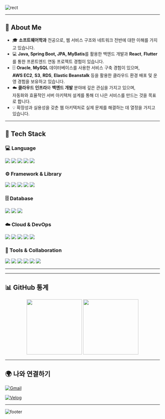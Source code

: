 <!-- Header -->
![rect](https://capsule-render.vercel.app/api?type=rect&color=gradient&text=Seungho%20Choi&fontAlign=30&fontSize=30&textBg=true&desc=Problem%20Solving%20Developer&descAlign=60&descAlignY=50)


---

## 👋 About Me
- 🎓 **소프트웨어학과** 전공으로, 웹 서비스 구조와 네트워크 전반에 대한 이해를 가지고 있습니다.  
- 💻 **Java, Spring Boot, JPA, MyBatis**를 활용한 백엔드 개발과 **React**, **Flutter**를 통한 프론트엔드 연동 프로젝트 경험이 있습니다.  
- 🗄️ **Oracle**, **MySQL** 데이터베이스를 사용한 서비스 구축 경험이 있으며,  
  **AWS EC2**, **S3**, **RDS**, **Elastic Beanstalk** 등을 활용한 클라우드 환경 배포 및 운영 경험을 보유하고 있습니다.  
- ☁️ **클라우드 인프라**와 **백엔드 개발** 분야에 깊은 관심을 가지고 있으며,  
  자동화와 효율적인 서버 아키텍처 설계를 통해 더 나은 서비스를 만드는 것을 목표로 합니다.  
- 💡 확장성과 실용성을 갖춘 웹 아키텍처로 실제 문제를 해결하는 데 열정을 가지고 있습니다.

---

## 🧱 Tech Stack

### 💻 Language
<img src="https://img.shields.io/badge/Java-007396?style=flat-square&logo=Java&logoColor=white"/>
<img src="https://img.shields.io/badge/JavaScript-F7DF1E?style=flat-square&logo=JavaScript&logoColor=black"/>
<img src="https://img.shields.io/badge/HTML5-E34F26?style=flat-square&logo=HTML5&logoColor=white"/>
<img src="https://img.shields.io/badge/CSS3-1572B6?style=flat-square&logo=CSS3&logoColor=white"/>
<img src="https://img.shields.io/badge/Python-3776AB?style=flat-square&logo=Python&logoColor=white"/>

### ⚙️ Framework & Library
<img src="https://img.shields.io/badge/Spring%20Boot-6DB33F?style=flat-square&logo=Spring%20Boot&logoColor=white"/>
<img src="https://img.shields.io/badge/Spring%20Data%20JPA-59666C?style=flat-square&logo=Spring&logoColor=white"/>
<img src="https://img.shields.io/badge/React-61DAFB?style=flat-square&logo=React&logoColor=black"/>
<img src="https://img.shields.io/badge/Node.js-339933?style=flat-square&logo=Node.js&logoColor=white"/>
<img src="https://img.shields.io/badge/Flask-000000?style=flat-square&logo=Flask&logoColor=white"/>

### 🗄️ Database
<img src="https://img.shields.io/badge/MySQL-4479A1?style=flat-square&logo=MySQL&logoColor=white"/>
<img src="https://img.shields.io/badge/H2%20Database-003B57?style=flat-square&logo=H2&logoColor=white"/>
<img src="https://img.shields.io/badge/Oracle-F80000?style=flat-square&logo=Oracle&logoColor=white"/>

### ☁️ Cloud & DevOps
<img src="https://img.shields.io/badge/Amazon%20AWS-232F3E?style=flat-square&logo=Amazon%20AWS&logoColor=white"/>
<img src="https://img.shields.io/badge/S3-569A31?style=flat-square&logo=Amazon%20S3&logoColor=white"/>
<img src="https://img.shields.io/badge/EC2-FF9900?style=flat-square&logo=Amazon%20EC2&logoColor=white"/>
<img src="https://img.shields.io/badge/CloudFront-FF4F8B?style=flat-square&logo=Amazon%20CloudFront&logoColor=white"/>
<img src="https://img.shields.io/badge/RDS-527FFF?style=flat-square&logo=Amazon%20RDS&logoColor=white"/>

### 🧰 Tools & Collaboration
<img src="https://img.shields.io/badge/Git-F05032?style=flat-square&logo=Git&logoColor=white"/>
<img src="https://img.shields.io/badge/GitHub-181717?style=flat-square&logo=GitHub&logoColor=white"/>
<img src="https://img.shields.io/badge/IntelliJ%20IDEA-000000?style=flat-square&logo=IntelliJ%20IDEA&logoColor=white"/>
<img src="https://img.shields.io/badge/VSCode-007ACC?style=flat-square&logo=Visual%20Studio%20Code&logoColor=white"/>
<img src="https://img.shields.io/badge/Notion-000000?style=flat-square&logo=Notion&logoColor=white"/>
<img src="https://img.shields.io/badge/Cursor-000000?style=flat-square&logo=Cursor&logoColor=white"/>



---

---

## 📊 GitHub 통계
<div align="center">
  
  <!-- 깃허브 활동 통계 카드 -->
  <img src="https://github-readme-stats.vercel.app/api?username=Coseung&show_icons=true&theme=radical&hide_border=true" height="180px"/>

  <!-- 가장 많이 사용한 언어 카드 -->
  <img src="https://github-readme-stats.vercel.app/api/top-langs/?username=Coseung&layout=compact&theme=radical&hide_border=true" height="180px"/>

</div>

---


## 🌍 나와 연결하기
[![Gmail](https://img.shields.io/badge/이메일-보내기-EA4335?style=flat-square&logo=Gmail&logoColor=white)](mailto:dreamdpsh@gmail.com)
<!--[![Notion](https://img.shields.io/badge/포트폴리오-Notion-000000?style=flat-square&logo=Notion&logoColor=white)](노션포트폴리오주소)-->
[![Velog](https://img.shields.io/badge/블로그-Velog-20C997?style=flat-square&logo=Velog&logoColor=white)]([https://velog.io/@velog아이디](https://velog.io/@dreamdp01/posts))

---

<!-- Footer -->
![footer](https://capsule-render.vercel.app/api?type=waving&color=gradient&height=150&section=footer)

